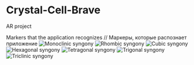 # Crystal-Cell-Brave
AR project


Markers that the application recognizes // Маркеры, которые распознает приложение
![Monoclinic syngony](https://github.com/MrPrometheus/Crystal-Cell-Brave/tree/master/Assets/ARFiles/Markers/Monoklinnaya.png)
![Rhombic syngony](https://github.com/MrPrometheus/Crystal-Cell-Brave/tree/master/Assets/ARFiles/Markers/Rombicheskaya.png)
![Cubic syngony](https://github.com/MrPrometheus/Crystal-Cell-Brave/tree/master/Assets/ARFiles/Markers/Kubicheskaya.png)
![Hexagonal syngony](https://github.com/MrPrometheus/Crystal-Cell-Brave/tree/master/Assets/ARFiles/Markers/Geksagonalnaya.png)
![Tetragonal syngony](https://github.com/MrPrometheus/Crystal-Cell-Brave/tree/master/Assets/ARFiles/Markers/Tetragonalnaya.png)
![Trigonal syngony](https://github.com/MrPrometheus/Crystal-Cell-Brave/tree/master/Assets/ARFiles/Markers/Trigonalnaya.png)
![Triclinic syngony](https://github.com/MrPrometheus/Crystal-Cell-Brave/tree/master/Assets/ARFiles/Markers/TriklinnayaSingoniya.png)
